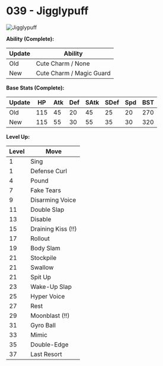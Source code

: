 # 039 - Jigglypuff
![][039]

**Ability (Complete):**

Update | Ability
---    | ---
Old    | Cute Charm / None
New    | Cute Charm / Magic Guard

**Base Stats (Complete):**

Update | HP | Atk | Def | SAtk | SDef | Spd | BST
---    | ---| --- | --- | ---  | ---  | --- | ---
Old    | 115 |  45 |  20 |  45  |  25  |  20  |  270
New    | 115 |  55 |  30 |  55  |  35  |  30  |  320

**Level Up:**

Level | Move
---   | ---
  1   | Sing
  1   | Defense Curl
  4   | Pound
  7   | Fake Tears
  9   | Disarming Voice
 11   | Double Slap
 13   | Disable
 15   | Draining Kiss (!!)
 17   | Rollout
 19   | Body Slam
 21   | Stockpile
 21   | Swallow
 21   | Spit Up
 23   | Wake-Up Slap
 25   | Hyper Voice
 27   | Rest
 29   | Moonblast (!!)
 31   | Gyro Ball
 33   | Mimic
 35   | Double-Edge
 37   | Last Resort



[039]: https://raw.githubusercontent.com/PokeAPI/sprites/master/sprites/pokemon/39.png "Jigglypuff"
